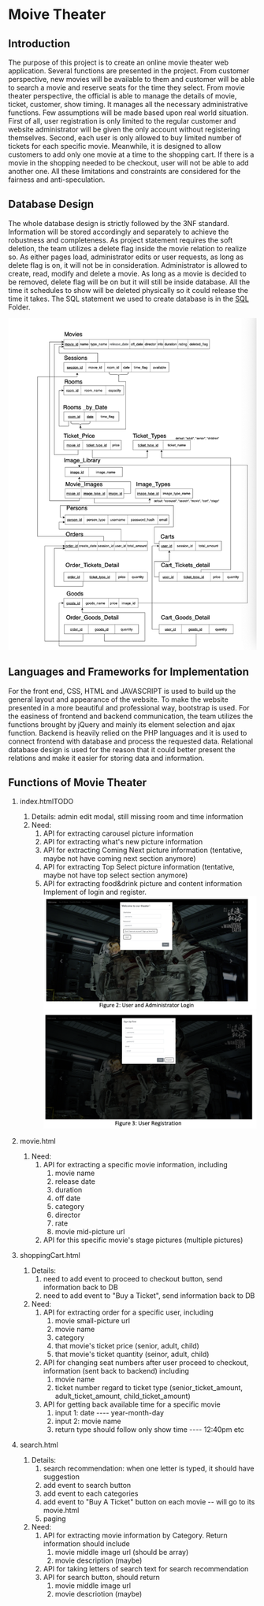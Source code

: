 Moive Theater
=========

Introduction
---------

The purpose of this project is to create an online movie theater web application. Several functions are presented in the project. From customer perspective, new movies will be available to them and customer will be able to search a movie and reserve seats for the time they select. From movie theater perspective, the official is able to manage the details of movie, ticket, customer, show timing. It manages all the necessary administrative functions. Few assumptions will be made based upon real world situation. First of all, user registration is only limited to the regular customer and website administrator will be given the only account without registering themselves. Second, each user is only allowed to buy limited number of tickets for each specific movie. Meanwhile, it is designed to allow customers to add only one movie at a time to the shopping cart. If there is a movie in the shopping needed to be checkout, user will not be able to add another one. All these limitations and constraints are considered for the fairness and anti-speculation.

Database Design
-----------
The whole database design is strictly followed by the 3NF standard. Information will be stored accordingly and separately to achieve the robustness and completeness. As project statement requires the soft deletion, the team utilizes a delete flag inside the movie relation to realize so. As either pages load, administrator edits or user requests, as long as delete flag is on, it will not be in consideration. Administrator is allowed to create, read, modify and delete a
movie. As long as a movie is decided to be removed, delete flag will be on but it will still be inside database. All the time it schedules to show will be deleted physically so it could release the time it takes. The SQL statement we used to create database is in the [SQL](https://github.com/momodidi119/Movie-Theater/tree/master/sql) Folder.

![image](https://github.com/momodidi119/Movie-Theater/blob/master/readmeImages/database.png)

Languages and Frameworks for Implementation
-------------------
For the front end, CSS, HTML and JAVASCRIPT is used to build up the general layout and appearance of the website. To make the website presented in a more beautiful and professional way, bootstrap is used. For the easiness of frontend and backend communication, the team utilizes the functions brought by jQuery and mainly its element selection and ajax function. Backend is heavily relied on the PHP languages and it is used to connect frontend with database and process the requested data. Relational database design is used for the reason that it could better present the relations and make it easier for storing data and information.

Functions of Movie Theater
---------------
1. index.htmlTODO
   1. Details: admin edit modal, still missing room and time information
   2. Need:
      1. API for extracting carousel picture information
      2. API for extracting what's new picture information
      3. API for extracting Coming Next picture information (tentative, maybe not have coming next section anymore)
      4. API for extracting Top Select picture information (tentative, maybe not have top select section anymore)
      5. API for extracting food&drink picture and content information
 Implement of login and register.
![image](https://github.com/momodidi119/Movie-Theater/blob/master/readmeImages/login.png)
![image](https://github.com/momodidi119/Movie-Theater/blob/master/readmeImages/register.png)
2. movie.html
   1. Need:
      1. API for extracting a specific movie information, including
         1.  movie name
         2. release date
         3. duration
         4. off date
         5. category
         6. director
         7. rate
         8. movie mid-picture url
      2. API for this specific movie's stage pictures (multiple pictures)
3. shoppingCart.html
   1. Details:
      1. need to add event to proceed to checkout button, send information back to DB
      2. need to add event to "Buy a Ticket", send information back to DB
   2. Need:
      1. API for extracting order for a specific user, including
         1. movie small-picture url
         2. movie name
         3. category
         4. that movie's ticket price (senior, adult, child)
         5. that movie's ticket quantity (seinor, adult, child)
      2. API for changing seat numbers after user proceed to checkout, information (sent back to backend) including
         1. movie name
         2. ticket number regard to ticket type (senior_ticket_amount, adult_ticket_amount, child_ticket_amount)
      3. API for getting back available time for a specific movie 
         1. input 1: date ---- year-month-day
         2. input 2: movie name
         3. return type should follow only show time ---- 12:40pm etc

4. search.html
   1. Details:
      1. search recommendation: when one letter is typed, it should have suggestion
      2. add event to search button
      3. add event to each categories
      4. add event to "Buy A Ticket" button on each movie -- will go to its movie.html
      5. paging
   2. Need:
      1. API for extracting movie information by Category. Return information should include
         1. movie middle image url (should be array)
         2. movie description (maybe)
      2. API for taking letters of search text for search recommendation
      3. API for search button, should return
         1. movie middle image url
         2. movie descriotion (maybe)

